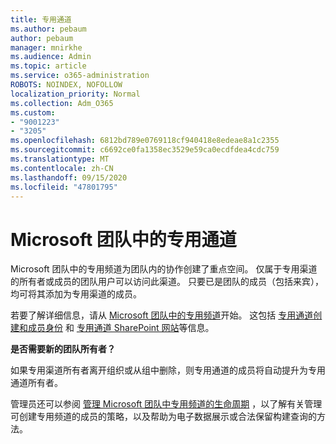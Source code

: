 ```yaml
---
title: 专用通道
ms.author: pebaum
author: pebaum
manager: mnirkhe
ms.audience: Admin
ms.topic: article
ms.service: o365-administration
ROBOTS: NOINDEX, NOFOLLOW
localization_priority: Normal
ms.collection: Adm_O365
ms.custom:
- "9001223"
- "3205"
ms.openlocfilehash: 6812bd789e0769118cf940418e8edeae8a1c2355
ms.sourcegitcommit: c6692ce0fa1358ec3529e59ca0ecdfdea4cdc759
ms.translationtype: MT
ms.contentlocale: zh-CN
ms.lasthandoff: 09/15/2020
ms.locfileid: "47801795"
---
```

# <a name="private-channels-in-microsoft-teams"></a>Microsoft 团队中的专用通道

Microsoft 团队中的专用频道为团队内的协作创建了重点空间。 仅属于专用渠道的所有者或成员的团队用户可以访问此渠道。 只要已是团队的成员（包括来宾），均可将其添加为专用渠道的成员。

若要了解详细信息，请从 [Microsoft 团队中的专用频道](https://docs.microsoft.com/MicrosoftTeams/private-channels)开始。 这包括 [专用通道创建和成员身份](https://docs.microsoft.com/MicrosoftTeams/private-channels#private-channel-creation-and-membership) 和 [专用通道 SharePoint 网站](https://docs.microsoft.com/MicrosoftTeams/private-channels#private-channel-sharepoint-sites)等信息。

**是否需要新的团队所有者？**

如果专用渠道所有者离开组织或从组中删除，则专用通道的成员将自动提升为专用通道所有者。

管理员还可以参阅 [管理 Microsoft 团队中专用频道的生命周期](https://docs.microsoft.com/MicrosoftTeams/private-channels-life-cycle-management) ，以了解有关管理可创建专用频道的成员的策略，以及帮助为电子数据展示或合法保留构建查询的方法。
